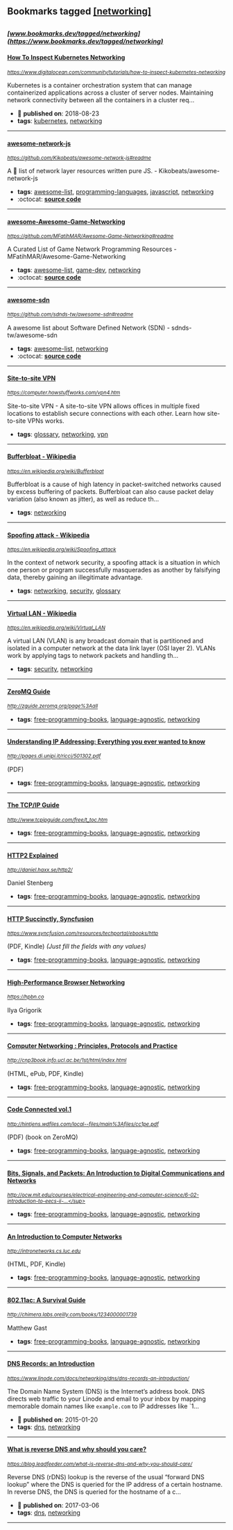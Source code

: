 ## Bookmarks tagged [[networking]](https://www.bookmarks.dev?q=[networking])

_<sup><sup>[www.bookmarks.dev/tagged/networking](https://www.bookmarks.dev/tagged/networking)</sup></sup>_
---
#### [How To Inspect Kubernetes Networking](https://www.digitalocean.com/community/tutorials/how-to-inspect-kubernetes-networking)
_<sup>https://www.digitalocean.com/community/tutorials/how-to-inspect-kubernetes-networking</sup>_

Kubernetes is a container orchestration system that can manage containerized applications across a cluster of server nodes. Maintaining network connectivity between all the containers in a cluster req...
* :calendar: **published on**: 2018-08-23
* **tags**: [kubernetes](../tagged/kubernetes.md), [networking](../tagged/networking.md)
---
#### [awesome-network-js](https://github.com/Kikobeats/awesome-network-js#readme)
_<sup>https://github.com/Kikobeats/awesome-network-js#readme</sup>_

A :tophat: list of network layer resources written pure JS. - Kikobeats/awesome-network-js
* **tags**: [awesome-list](../tagged/awesome-list.md), [programming-languages](../tagged/programming-languages.md), [javascript](../tagged/javascript.md), [networking](../tagged/networking.md)
* :octocat: **[source code](https://github.com/Kikobeats/awesome-network-js#readme)**
---
#### [awesome-Awesome-Game-Networking](https://github.com/MFatihMAR/Awesome-Game-Networking#readme)
_<sup>https://github.com/MFatihMAR/Awesome-Game-Networking#readme</sup>_

A Curated List of Game Network Programming Resources - MFatihMAR/Awesome-Game-Networking
* **tags**: [awesome-list](../tagged/awesome-list.md), [game-dev](../tagged/game-dev.md), [networking](../tagged/networking.md)
* :octocat: **[source code](https://github.com/MFatihMAR/Awesome-Game-Networking#readme)**
---
#### [awesome-sdn](https://github.com/sdnds-tw/awesome-sdn#readme)
_<sup>https://github.com/sdnds-tw/awesome-sdn#readme</sup>_

A awesome list about Software Defined Network (SDN) - sdnds-tw/awesome-sdn
* **tags**: [awesome-list](../tagged/awesome-list.md), [networking](../tagged/networking.md)
* :octocat: **[source code](https://github.com/sdnds-tw/awesome-sdn#readme)**
---
#### [Site-to-site VPN](https://computer.howstuffworks.com/vpn4.htm)
_<sup>https://computer.howstuffworks.com/vpn4.htm</sup>_

Site-to-site VPN - A site-to-site VPN allows offices in multiple fixed locations to establish secure connections with each other. Learn how site-to-site VPNs works.
* **tags**: [glossary](../tagged/glossary.md), [networking](../tagged/networking.md), [vpn](../tagged/vpn.md)
---
#### [Bufferbloat - Wikipedia](https://en.wikipedia.org/wiki/Bufferbloat)
_<sup>https://en.wikipedia.org/wiki/Bufferbloat</sup>_

Bufferbloat is a cause of high latency in packet-switched networks caused by excess buffering of packets. Bufferbloat can also cause packet delay variation (also known as jitter), as well as reduce th...
* **tags**: [networking](../tagged/networking.md)
---
#### [Spoofing attack - Wikipedia](https://en.wikipedia.org/wiki/Spoofing_attack)
_<sup>https://en.wikipedia.org/wiki/Spoofing_attack</sup>_

In the context of network security, a spoofing attack is a situation in which one person or program successfully masquerades as another by falsifying data, thereby gaining an illegitimate advantage.
* **tags**: [networking](../tagged/networking.md), [security](../tagged/security.md), [glossary](../tagged/glossary.md)
---
#### [Virtual LAN - Wikipedia](https://en.wikipedia.org/wiki/Virtual_LAN)
_<sup>https://en.wikipedia.org/wiki/Virtual_LAN</sup>_

A virtual LAN (VLAN) is any broadcast domain that is partitioned and isolated in a computer network at the data link layer (OSI layer 2). VLANs work by applying tags to network packets and handling th...
* **tags**: [security](../tagged/security.md), [networking](../tagged/networking.md)
---
#### [ZeroMQ Guide](http://zguide.zeromq.org/page%3Aall)
_<sup>http://zguide.zeromq.org/page%3Aall</sup>_

* **tags**: [free-programming-books](../tagged/free-programming-books.md), [language-agnostic](../tagged/language-agnostic.md), [networking](../tagged/networking.md)
---
#### [Understanding IP Addressing: Everything you ever wanted to know](http://pages.di.unipi.it/ricci/501302.pdf)
_<sup>http://pages.di.unipi.it/ricci/501302.pdf</sup>_

(PDF)
* **tags**: [free-programming-books](../tagged/free-programming-books.md), [language-agnostic](../tagged/language-agnostic.md), [networking](../tagged/networking.md)
---
#### [The TCP/IP Guide](http://www.tcpipguide.com/free/t_toc.htm)
_<sup>http://www.tcpipguide.com/free/t_toc.htm</sup>_

* **tags**: [free-programming-books](../tagged/free-programming-books.md), [language-agnostic](../tagged/language-agnostic.md), [networking](../tagged/networking.md)
---
#### [HTTP2 Explained](http://daniel.haxx.se/http2/)
_<sup>http://daniel.haxx.se/http2/</sup>_

Daniel Stenberg
* **tags**: [free-programming-books](../tagged/free-programming-books.md), [language-agnostic](../tagged/language-agnostic.md), [networking](../tagged/networking.md)
---
#### [HTTP Succinctly, Syncfusion](https://www.syncfusion.com/resources/techportal/ebooks/http)
_<sup>https://www.syncfusion.com/resources/techportal/ebooks/http</sup>_

(PDF, Kindle) *(Just fill the fields with any values)*
* **tags**: [free-programming-books](../tagged/free-programming-books.md), [language-agnostic](../tagged/language-agnostic.md), [networking](../tagged/networking.md)
---
#### [High-Performance Browser Networking](https://hpbn.co)
_<sup>https://hpbn.co</sup>_

Ilya Grigorik
* **tags**: [free-programming-books](../tagged/free-programming-books.md), [language-agnostic](../tagged/language-agnostic.md), [networking](../tagged/networking.md)
---
#### [Computer Networking : Principles, Protocols and Practice](http://cnp3book.info.ucl.ac.be/1st/html/index.html)
_<sup>http://cnp3book.info.ucl.ac.be/1st/html/index.html</sup>_

(HTML, ePub, PDF, Kindle)
* **tags**: [free-programming-books](../tagged/free-programming-books.md), [language-agnostic](../tagged/language-agnostic.md), [networking](../tagged/networking.md)
---
#### [Code Connected vol.1](http://hintjens.wdfiles.com/local--files/main%3Afiles/cc1pe.pdf)
_<sup>http://hintjens.wdfiles.com/local--files/main%3Afiles/cc1pe.pdf</sup>_

(PDF) (book on ZeroMQ)
* **tags**: [free-programming-books](../tagged/free-programming-books.md), [language-agnostic](../tagged/language-agnostic.md), [networking](../tagged/networking.md)
---
#### [Bits, Signals, and Packets: An Introduction to Digital Communications and Networks](http://ocw.mit.edu/courses/electrical-engineering-and-computer-science/6-02-introduction-to-eecs-ii-digital-communication-systems-fall-2012/readings/)
_<sup>http://ocw.mit.edu/courses/electrical-engineering-and-computer-science/6-02-introduction-to-eecs-ii-...</sup>_

* **tags**: [free-programming-books](../tagged/free-programming-books.md), [language-agnostic](../tagged/language-agnostic.md), [networking](../tagged/networking.md)
---
#### [An Introduction to Computer Networks](http://intronetworks.cs.luc.edu)
_<sup>http://intronetworks.cs.luc.edu</sup>_

(HTML, PDF, Kindle)
* **tags**: [free-programming-books](../tagged/free-programming-books.md), [language-agnostic](../tagged/language-agnostic.md), [networking](../tagged/networking.md)
---
#### [802.11ac: A Survival Guide](http://chimera.labs.oreilly.com/books/1234000001739)
_<sup>http://chimera.labs.oreilly.com/books/1234000001739</sup>_

Matthew Gast
* **tags**: [free-programming-books](../tagged/free-programming-books.md), [language-agnostic](../tagged/language-agnostic.md), [networking](../tagged/networking.md)
---
#### [DNS Records: an Introduction](https://www.linode.com/docs/networking/dns/dns-records-an-introduction/)
_<sup>https://www.linode.com/docs/networking/dns/dns-records-an-introduction/</sup>_

The Domain Name System (DNS) is the Internet’s address book. DNS directs web traffic to your Linode and email to your inbox by mapping memorable domain names like `example.com` to IP addresses like `1...
* :calendar: **published on**: 2015-01-20
* **tags**: [dns](../tagged/dns.md), [networking](../tagged/networking.md)
---
#### [What is reverse DNS and why should you care?](https://blog.leadfeeder.com/what-is-reverse-dns-and-why-you-should-care/)
_<sup>https://blog.leadfeeder.com/what-is-reverse-dns-and-why-you-should-care/</sup>_

Reverse DNS (rDNS) lookup is the reverse of the usual “forward DNS lookup” where the DNS is queried for the IP address of a certain hostname. In reverse DNS, the DNS is queried for the hostname of a c...
* :calendar: **published on**: 2017-03-06
* **tags**: [dns](../tagged/dns.md), [networking](../tagged/networking.md)
---
